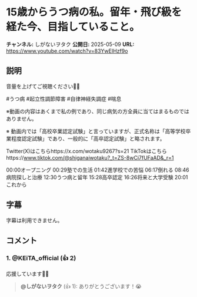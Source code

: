 # 15歳からうつ病の私。留年・飛び級を経た今、目指していること。

**チャンネル:** しがないヲタク
**公開日:** 2025-05-09
**URL:** https://www.youtube.com/watch?v=83YwEIHzf9o

## 説明

音量を上げてご視聴ください🙇🙇

#うつ病 #起立性調節障害 #自律神経失調症 #喘息 

※動画の内容はあくまで私の例であり、同じ病気の方全員に当てはまるものではありません。

※ 動画内では「高校卒業認定試験」と言っていますが、正式名称は「高等学校卒業程度認定試験」であり、一般的に「高卒認定試験」と略されます。

Twitter(X)はこちらhttps://x.com/wotaku9267?s=21
TikTokはこちらhttps://www.tiktok.com/@shiganaiwotaku?_t=ZS-8wCi7fUFaAD&_r=1


00:00オープニング
00:29塾での生活
01:42進学校での苦悩
06:17倒れる
08:46病院探しと治療
12:30うつ病と留年
15:28高卒認定
16:26将来と大学受験
20:01これから

## 字幕

字幕は利用できません。

## コメント

### 1. @KEiTA_official (👍 2)
応援しています🤗✨

> **@しがないヲタク** (👍 1): ありがとうございます！😭

